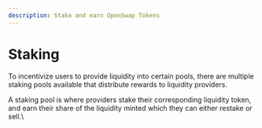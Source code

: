 ```yaml
---
description: Stake and earn OpenSwap Tokens
---
```


# Staking

To incentivize users to provide liquidity into certain pools, there are multiple staking pools available that distribute rewards to liquidity providers.

A staking pool is where providers stake their corresponding liquidity token, and earn their share of the liquidity minted which they can either restake or sell.\
